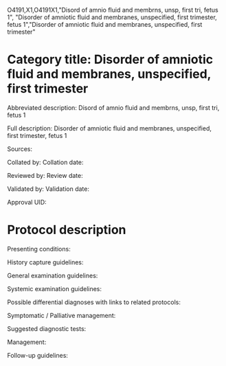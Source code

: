 O4191,X1,O4191X1,"Disord of amnio fluid and membrns, unsp, first tri, fetus 1", "Disorder of amniotic fluid and membranes, unspecified, first trimester, fetus 1","Disorder of amniotic fluid and membranes, unspecified, first trimester"
# Category title: Disorder of amniotic fluid and membranes, unspecified, first trimester

Abbreviated description: Disord of amnio fluid and membrns, unsp, first tri, fetus 1

Full description: Disorder of amniotic fluid and membranes, unspecified, first trimester, fetus 1

Sources:

Collated by:
Collation date:

Reviewed by:
Review date:

Validated by:
Validation date:

Approval UID:

# Protocol description

Presenting conditions:

History capture guidelines:

General examination guidelines:

Systemic examination guidelines:

Possible differential diagnoses with links to related protocols:

Symptomatic / Palliative management:

Suggested diagnostic tests:

Management:

Follow-up guidelines:
